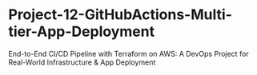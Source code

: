 # Project-12-GitHubActions-Multi-tier-App-Deployment
End-to-End CI/CD Pipeline with Terraform on AWS: A DevOps Project for Real-World Infrastructure &amp; App Deployment
